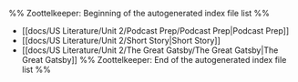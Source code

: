 %% Zoottelkeeper: Beginning of the autogenerated index file list  %%
-  [[docs/US Literature/Unit 2/Podcast Prep/Podcast Prep|Podcast Prep]]
-  [[docs/US Literature/Unit 2/Short Story|Short Story]]
-  [[docs/US Literature/Unit 2/The Great Gatsby/The Great Gatsby|The Great Gatsby]]
%% Zoottelkeeper: End of the autogenerated index file list  %%
